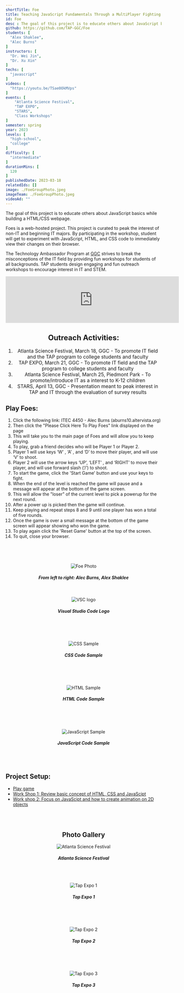 ```yaml
---
shortTitle: Foe
title: Teaching JavaScript Fundamentals Through a MultiPlayer Fighting Game
id: Foe
desc : The goal of this project is to educate others about JavaScript basics while building a HTML/CSS webpage. They can experiment with JavaScript, HTML, and CSS code to immediately view their changes on their browser.
github: https://github.com/TAP-GGC/Foe
students: [
  "Alex Shaklee",
  "Alec Burns"
]
instructors: [
  "Dr. Wei Jin",
  "Dr. Xu Xin"
] 
techs: [
  "javascript"
]
videos: [
  "https://youtu.be/TSae0OkMVps"
]
events: [
    "Atlanta Science Festival",
    "TAP EXPO",
    "STARS",
    "Class Workshops"
]
semester: spring
year: 2023
levels: [
  "high-school",
  "college"
] 
difficulty: [
  "intermediate"
] 
durationMins: [
  120
]
publishedDate: 2023-03-18
relatedIds: []
image: ./FoeGroupPhoto.jpeg
imageTeam: ./FoeGroupPhoto.jpeg
videoAd: ""
---
```


<!--Right text block, Project description -->

The goal of this project is to educate others about JavaScript basics while building a HTML/CSS webpage.

Foes is a web-hosted project. This project is curated to peak the interest of non-IT and beginning IT majors. By participating in the workshop, student will get to experiment with JavaScript, HTML, and CSS code to immediately view their changes on their browser.

 The Technology Ambassador Program at [GGC](http://www.ggc.edu/tap) strives to break the misconceptions of the IT field by providing fun workshops for students of all backgrounds. TAP students design engaging and fun outreach workshops to encourage interest in IT and STEM.

 <iframe width="560" class="youtube" src="https://www.youtube.com/embed/TSae0OkMVps" title="YouTube video player" frameborder="0" allow="accelerometer; autoplay; clipboard-write; encrypted-media; gyroscope; picture-in-picture; web-share" referrerpolicy="strict-origin-when-cross-origin" allowfullscreen></iframe>
 
 <!--content block, Activities, steps & materials -->

<div style="text-align: center ; justify-content: center; font-size: 1.125em;">

  ## Outreach Activities:

  1. Atlanta Science Festival, March 18, GGC - To promote IT field and the TAP program to college students and faculty
  2. TAP EXPO, March 21, GGC - To promote IT field and the TAP program to college students and faculty
  3. Atlanta Science Festival, March 25, Piedmont Park - To promote/introduce IT as a interest to K-12 children
  4. STARS, April 13, GGC - Presentation meant to peak interest in TAP and IT through the evaluation of survey results

</div>

<div class="flex flex-row flex-wrap">

  <div style="flex: 1; min-width: 25em;">

  ## Play Foes: 
  1. Click the following link: ITEC 4450 - Alec Burns (aburns10.altervista.org)
  2. Then click the "Please Click Here To Play Foes" link displayed on the page
  3. This will take you to the main page of Foes and will allow you to keep
  playing.
  4. To play, grab a friend decides who will be Player 1 or Player 2.
  5. Player 1 will use keys ‘W’ , ‘A’ , and ‘D’ to move their player, and will use ‘V’ to shoot.
  6. Player 2 will use the arrow keys ‘UP’, ‘LEFT’ , and ‘RIGHT’ to move their player, and will use forward slash (‘/’) to shoot.
  7. To start the game, click the 'Start Game' button and use your keys to fight.
  8. When the end of the level is reached the game will pause and a message
  will appear at the bottom of the game screen.
  9. This will allow the "loser" of the current level to pick a powerup for the next round.
  10. After a power up is picked then the game will continue.
  11. Keep playing and repeat steps 8 and 9 until one player has won a total of five rounds.
  12. Once the game is over a small message at the bottom of the game screen will appear showing who won the game.
  13. To play again click the 'Reset Game' button at the top of the screen.
  14. To quit, close your browser.
  </div>

</div>

<!-- Group Photo -->

<Div style="text-align:center;">
  <br>
  <br>
  <br>

  ![Foe Photo](./FoeGroupPhoto.jpeg)
  ##### From left to right: Alec Burns, Alex Shaklee
  <br>

  
  ![VSC logo](./vscLogo.jpeg)
  ##### Visual Studio Code Logo
  <br>
  <br>
  <br>


  ![CSS Sample](./cssSample.png)
  ##### CSS Code Sample
  <br>
  <br>
  <br>

  ![HTML Sample](./htmlSample.png)
  ##### HTML Code Sample
  <br>
  <br>
  <br>

  ![JavaScript Sample](./jsSample.png)
  ##### JavaScript Code Sample
  <br>
  <br>
</div>


<!--CONTENT BLOCK -->

## Project Setup:
- [Play game](https://github.com/TAP-GGC/Foe/blob/main/Documents/Installation%20Instructions/Play%20Foes.pdf)
- [Work Shop 1: Review basic concept of HTML, CSS and JavaScipt](https://github.com/TAP-GGC/Foe/blob/main/Documents/Workshop%20Instructions/CodePen%20Workshop%20Instructions/Foes-Workshop1.pdf)
- [Work shop 2: Focus on JavaScipt and how to create animation on 2D objects](https://github.com/TAP-GGC/Foe/blob/main/Documents/Workshop%20Instructions/CodePen%20Workshop%20Instructions/Foes-Workshop2.pdf)

<br>
<br>

<Div style="text-align:center;">

  ## Photo Gallery

  ![Atlanta Science Festival](./ASF3.jpg)
##### Atlanta Science Festival
  <br>
  <br>

  ![Tap Expo 1](./TapExpo1.jpg)
  ##### Tap Expo 1
  <br>
  <br>
  <br>

  ![Tap Expo 2](./TapExpo2.jpg)
  ##### Tap Expo 2
  <br>
  <br>
  <br>

  ![Tap Expo 3](./TapExpo3.jpg)
  ##### Tap Expo 3
  <br>
  <br>
  <br>
</div>


